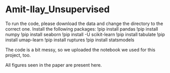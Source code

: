 # Amit-Ilay_Unsupervised

To run the code, please download the data and change the directory to the correct one.
Install the following packages:
  !pip install pandas
  !pip install numpy
  !pip install seaborn
  !pip install -U scikit-learn
  !pip install tabulate
  !pip install umap-learn
  !pip install ruptures
  !pip install statsmodels

The code is a bit messy, so we uploaded the notebook we used for this project, too.

All figures seen in the paper are present here.

